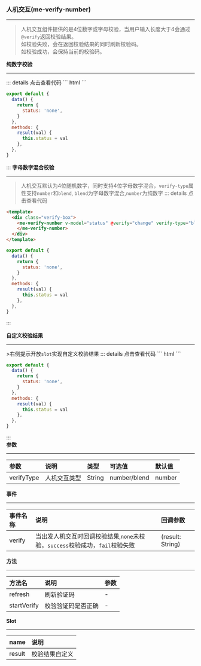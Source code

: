 ### 人机交互(me-verify-number) 

***
>人机交互组件提供的是4位数字或字母校验，当用户输入长度大于4会通过<code>@verify</code>返回校验结果。  
>如校验失败，会在返回校验结果的同时刷新校验码。  
>如校验成功，会保持当前的校验码。

**纯数字校验** 
***
<Verify-Number/>
::: details 点击查看代码  
``` html
<template>
  <div class="verify-box">
    <me-verify-number v-model="status" @verify="change"></me-verify-number>
  </div>
</template>
```  

``` js
export default {
  data() {
    return {
      status: 'none',
    }
  },
  methods: {
    result(val) {
      this.status = val
    },
  },
}
```
::: 
**字母数字混合校验**
***  

<Verify-Blend/>  

>人机交互默认为4位随机数字，同时支持4位字母数字混合，<code>verify-type</code>属性支持<code>number</code>和<code>blend</code>, <code>blend</code>为字母数字混合,<code>number</code>为纯数字
::: details 点击查看代码  
``` html
<template>
  <div class="verify-box">
    <me-verify-number v-model="status" @verify="change" verify-type="blend">
    </me-verify-number>
  </div>
</template>
```  

``` js
export default {
  data() {
    return {
      status: 'none',
    }
  },
  methods: {
    result(val) {
      this.status = val
    },
  },
}
``` 
:::  

**自定义校验结果**
***
<Verify-Result/>  
>右侧提示开放<code>slot</code>实现自定义校验结果
::: details 点击查看代码  
``` html
<template>
  <div class="verify-box">
    <me-verify-number v-model="status" @verify="change">
      <template slot="result">
        {{ status }}
      </template>
    </me-verify-number>
  </div>
</template>
```  

``` js
export default {
  data() {
    return {
      status: 'none',
    }
  },
  methods: {
    result(val) {
      this.status = val
    },
  },
}
```  
:::  
**参数**
***
参数|说明|类型|可选值|默认值
:---|:---|:---|:---|:---
verifyType|人机交互类型|String|number/blend|number

**事件**
***
事件名称|说明|回调参数
:---|:---|:---
verify|当出发人机交互时回调校验结果,<code>none</code>未校验，<code>success</code>校验成功，<code>fail</code>校验失败| (result: String)  
**方法**
***
方法名|说明|参数
:---|:---|:---
refresh|刷新验证码| -
startVerify|校验验证码是否正确| -

**Slot**
***
name|说明
:---|:---
result|校验结果自定义

